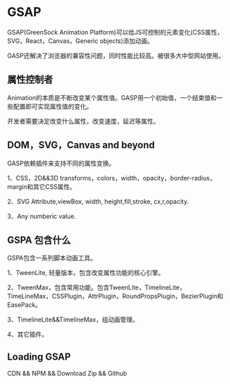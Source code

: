 # GSAP

GSAP(GreenSock Animation Platform)可以给JS可控制的元素变化(CSS属性，SVG，React，Canvas，Generic objects)添加动画。

GASP还解决了浏览器的兼容性问题，同时性能比较高。被很多大中型网站使用。

## 属性控制者

Animation的本质是不断改变某个属性值。GASP用一个初始值，一个结束值和一些配置即可实现属性值的变化。

开发者需要决定改变什么属性，改变速度，延迟等属性。

## DOM，SVG，Canvas and beyond

GASP依赖插件来支持不同的属性变换。

1、CSS，2D&&3D transforms，colors，width，opacity，border-radius，margin和其它CSS属性。

2、SVG Attribute,viewBox, width, height,fill,stroke, cx,r,opacity.

3、Any numberic value. 

## GSPA 包含什么

GSPA包含一系列脚本动画工具。

1、TweenLite, 轻量版本，包含改变属性功能的核心引擎。

2、TweenMax，包含常用功能。包含TweenLite，TimelineLite，TimeLineMax，CSSPlugin，AttrPlugin，RoundPropsPlugin，BezierPlugin和EasePack。

3、TimelineLite&&TimelineMax，组动画管理。

4、其它插件。

## Loading GSAP
 
CDN && NPM && Download Zip && Github





